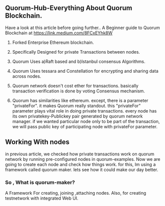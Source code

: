 ## Quorum-Hub-Everything About Quorum Blockchain.
Have a look at this article before going further.. A Beginner guide to Quorum Blockchain at https://link.medium.com/8FCxEYhk8W
1. Forked Enterprise Ethereum blockchain.

2. Specifically Designed for private Transactions between nodes. 

3. Quorum Uses a)Raft based and b)Istanbul consensus Algorithms.

4. Quorum Uses tessara and Constellation for encrypting and sharing data across nodes.

5. Quorum network doesn't cost ether for transactions. basically transaction verification is done by voting Consensus mechanism.

6. Quorum has similarities like ethereum. except, there is a parameter "privateFor". it makes Quorum really standout. this "privateFor" parameter plays vital role in doing private transactions. every node has its own privatekey-Publickey pair generated by quorum network manager. if we wanted particular node only to be part of the transaction, we will pass public key of participating node with privateFor parameter. 

## Working With nodes
in previous article, we checked how private transactions work on quorum network by running pre-configured nodes in quorum-examples. Now we are going to create each node and check how things work. for this, Im using a framework called quorum maker. lets see how it could make our day better.


### So , What is quorum-maker?
A Framework For creating, joining ,attaching nodes.
Also, for creating testnetwork with integrated Web UI.
